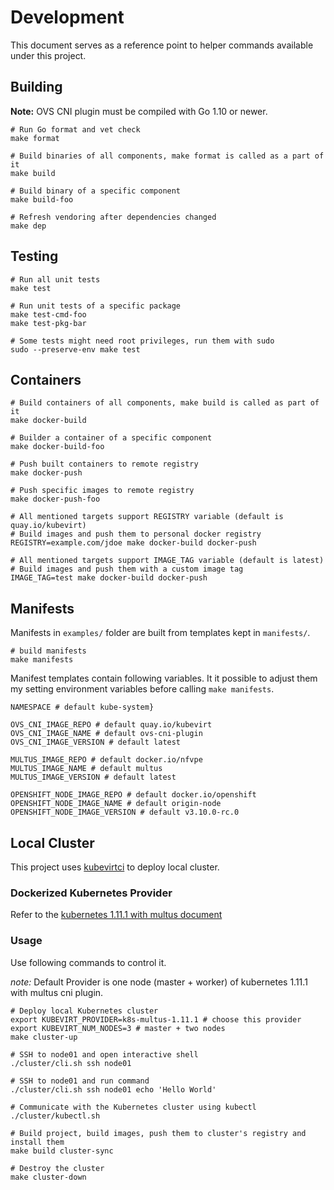 # Development

This document serves as a reference point to helper commands available under
this project.

## Building

**Note:** OVS CNI plugin must be compiled with Go 1.10 or newer.

```shell
# Run Go format and vet check
make format

# Build binaries of all components, make format is called as a part of it
make build

# Build binary of a specific component
make build-foo

# Refresh vendoring after dependencies changed
make dep
```

## Testing

```shell
# Run all unit tests
make test

# Run unit tests of a specific package
make test-cmd-foo
make test-pkg-bar

# Some tests might need root privileges, run them with sudo
sudo --preserve-env make test
```

## Containers

```shell
# Build containers of all components, make build is called as part of it
make docker-build

# Builder a container of a specific component
make docker-build-foo

# Push built containers to remote registry
make docker-push

# Push specific images to remote registry
make docker-push-foo

# All mentioned targets support REGISTRY variable (default is quay.io/kubevirt)
# Build images and push them to personal docker registry
REGISTRY=example.com/jdoe make docker-build docker-push

# All mentioned targets support IMAGE_TAG variable (default is latest)
# Build images and push them with a custom image tag
IMAGE_TAG=test make docker-build docker-push
```

## Manifests

Manifests in `examples/` folder are built from templates kept in `manifests/`.

```shell
# build manifests
make manifests
```

Manifest templates contain following variables. It it possible to adjust them
my setting environment variables before calling `make manifests`.

```
NAMESPACE # default kube-system}

OVS_CNI_IMAGE_REPO # default quay.io/kubevirt
OVS_CNI_IMAGE_NAME # default ovs-cni-plugin
OVS_CNI_IMAGE_VERSION # default latest

MULTUS_IMAGE_REPO # default docker.io/nfvpe
MULTUS_IMAGE_NAME # default multus
MULTUS_IMAGE_VERSION # default latest

OPENSHIFT_NODE_IMAGE_REPO # default docker.io/openshift
OPENSHIFT_NODE_IMAGE_NAME # default origin-node
OPENSHIFT_NODE_IMAGE_VERSION # default v3.10.0-rc.0
```

## Local Cluster

This project uses [kubevirtci](https://github.com/kubevirt/kubevirtci) to
deploy local cluster.

### Dockerized Kubernetes Provider

Refer to the [kubernetes 1.11.1 with multus document](../cluster/k8s-multus-1.11.1/README.md)


### Usage

Use following commands to control it.

*note:* Default Provider is one node (master + worker) of kubernetes 1.11.1
with multus cni plugin.

```shell
# Deploy local Kubernetes cluster
export KUBEVIRT_PROVIDER=k8s-multus-1.11.1 # choose this provider
export KUBEVIRT_NUM_NODES=3 # master + two nodes
make cluster-up

# SSH to node01 and open interactive shell
./cluster/cli.sh ssh node01

# SSH to node01 and run command
./cluster/cli.sh ssh node01 echo 'Hello World'

# Communicate with the Kubernetes cluster using kubectl
./cluster/kubectl.sh

# Build project, build images, push them to cluster's registry and install them
make build cluster-sync

# Destroy the cluster
make cluster-down
```
